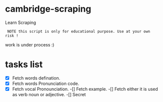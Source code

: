# cambridge-scraping
Learn Scraping


``` NOTE this script is only for educational purpose. Use at your own risk !```

work is under process :) 

# tasks list
-[x] Fetch words defination.
-[x] Fetch words Pronunciation code.
-[x] Fetch vocal Pronounciation.
-[] Fetch example.
-[] Fetch either it is used as verb noun or adjective.
-[] Secret

